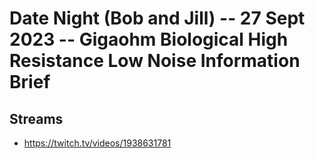 # Date Night (Bob and Jill) -- 27 Sept 2023 -- Gigaohm Biological High Resistance Low Noise Information Brief

## Streams
- https://twitch.tv/videos/1938631781

